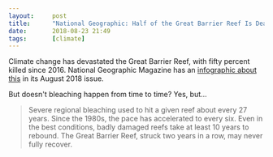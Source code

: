 ```yaml
---
layout:     post
title:      "National Geographic: Half of the Great Barrier Reef Is Dead"
date:       2018-08-23 21:49
tags:       [climate]
---
```


Climate change has devastated the Great Barrier Reef, with fifty
percent killed since 2016. National Geographic Magazine has an
[infographic about
this](https://www.nationalgeographic.com/magazine/2018/08/explore-atlas-great-barrier-reef-coral-bleaching-map-climate-change/)
in its August 2018 issue.

But doesn't bleaching happen from time to time? Yes, but...

> Severe regional bleaching used to hit a given reef about every 27
  years. Since the 1980s, the pace has accelerated to every six. Even
  in the best conditions, badly damaged reefs take at least 10 years
  to rebound. The Great Barrier Reef, struck two years in a row, may
  never fully recover.
